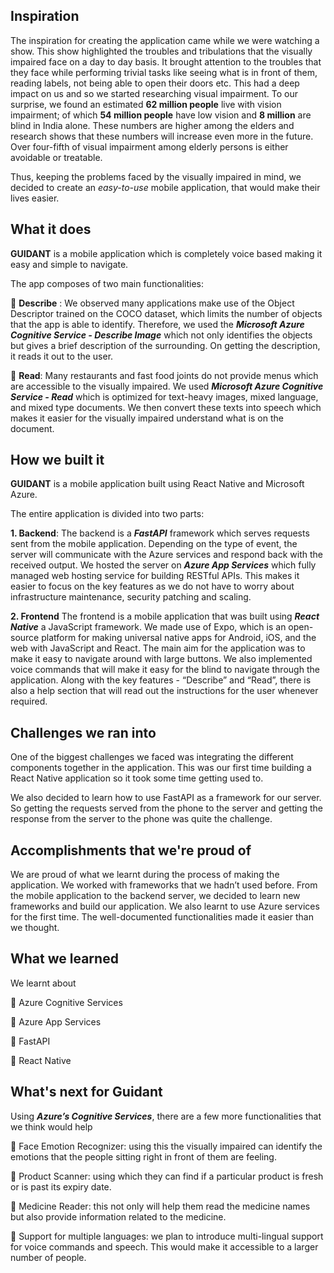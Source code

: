 ## Inspiration

The inspiration for creating the application came while we were watching a show. This show highlighted the troubles and tribulations that the visually impaired face on a day to day basis. It brought attention to the troubles that they face while performing trivial tasks like seeing what is in front of them, reading labels, not being able to open their doors etc. This had a deep impact on us and so we started researching visual impairment. To our surprise, we found an estimated **62 million people** live with vision impairment; of which **54 million people** have low vision and **8 million** are blind in India alone. These numbers are higher among the elders and research shows that these numbers will increase even more in the future. Over four-fifth of visual impairment among elderly persons is either avoidable or treatable.

Thus, keeping the problems faced by the visually impaired in mind, we decided to create an _easy-to-use_ mobile application, that would make their lives easier.
  

## What it does

**GUIDANT** is a mobile application which is completely voice based making it easy and simple to navigate.

The app composes of two main functionalities:

🔹  **Describe** : We observed many applications make use of the Object Descriptor trained on the COCO dataset, which limits the number of objects that the app is able to identify. Therefore, we used the **_Microsoft Azure Cognitive Service - Describe Image_** which not only identifies the objects but gives a brief description of the surrounding. On getting the description, it reads it out to the user.

🔹  **Read**: Many restaurants and fast food joints do not provide menus which are accessible to the visually impaired. We used **_Microsoft Azure Cognitive Service - Read_** which is optimized for text-heavy images, mixed language, and mixed type documents. We then convert these texts into speech which makes it easier for the visually impaired understand what is on the document.

## How we built it

**GUIDANT** is a mobile application built using React Native and Microsoft Azure.

The entire application is divided into two parts:

**1. Backend**:
The backend is a **_FastAPI_** framework which serves requests sent from the mobile application. Depending on the type of event, the server will communicate with the Azure services and respond back with the received output. We hosted the server on **_Azure App Services_** which fully managed web hosting service for building RESTful APIs. This makes it easier to focus on the key features as we do not have to worry about infrastructure maintenance, security patching and scaling.

**2. Frontend**
The frontend is a mobile application that was built using **_React Native_** a JavaScript framework. We made use of Expo, which is an open-source platform for making universal native apps for Android, iOS, and the web with JavaScript and React. The main aim for the application was to make it easy to navigate around with large buttons. We also implemented voice commands that will make it easy for the blind to navigate through the application. Along with the key features - “Describe” and “Read”, there is also a help section that will read out the instructions for the user whenever required.


## Challenges we ran into

One of the biggest challenges we faced was integrating the different components together in the application. This was our first time building a React Native application so it took some time getting used to.

We also decided to learn how to use FastAPI as a framework for our server. So getting the requests served from the phone to the server and getting the response from the server to the phone was quite the challenge.

## Accomplishments that we're proud of

We are proud of what we learnt during the process of making the application. We worked with frameworks that we hadn’t used before. From the mobile application to the backend server, we decided to learn new frameworks and build our application. We also learnt to use Azure services for the first time. The well-documented functionalities made it easier than we thought.

  
## What we learned

We learnt about

🔹  Azure Cognitive Services

🔹  Azure App Services

🔹  FastAPI

🔹  React Native

## What's next for Guidant
Using **_Azure’s Cognitive Services_**, there are a few more functionalities that we think would help

🔹 Face Emotion Recognizer: using this the visually impaired can identify the emotions that the people sitting right in front of them are feeling.

🔹 Product Scanner: using which they can find if a particular product is fresh or is past its expiry date.

🔹 Medicine Reader: this not only will help them read the medicine names but also provide information related to the medicine.

🔹 Support for multiple languages: we plan to introduce multi-lingual support for voice commands and speech. This would make it accessible to a larger number of people.


